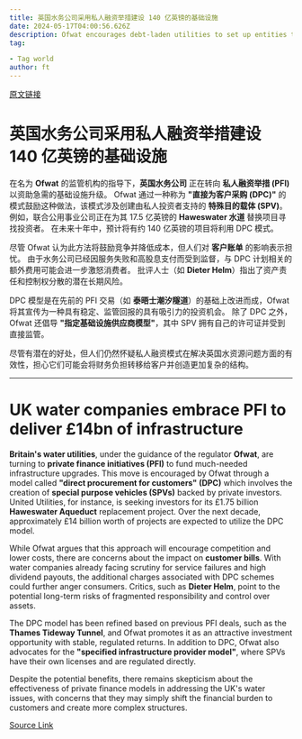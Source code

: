 ```yaml
---
title: 英国水务公司采用私人融资举措建设 140 亿英镑的基础设施
date: 2024-05-17T04:00:56.626Z
description: Ofwat encourages debt-laden utilities to set up entities to deliver reservoirs and pipelines
tag: 

- Tag world
author: ft
---
```


[原文链接](https://ft.com/content/980821ed-d6a6-4898-8ac9-4cba4ec67623)

# 英国水务公司采用私人融资举措建设 140 亿英镑的基础设施

在名为 **Ofwat** 的监管机构的指导下，**英国水务公司** 正在转向 **私人融资举措 (PFI)** 以资助急需的基础设施升级。 Ofwat 通过一种称为 **"直接为客户采购 (DPC)"** 的模式鼓励这种做法，该模式涉及创建由私人投资者支持的 **特殊目的载体 (SPV)**。 例如，联合公用事业公司正在为其 17.5 亿英镑的 **Haweswater 水道** 替换项目寻找投资者。 在未来十年中，预计将有约 140 亿英镑的项目将利用 DPC 模式。

尽管 Ofwat 认为此方法将鼓励竞争并降低成本，但人们对 **客户账单** 的影响表示担忧。 由于水务公司已经因服务失败和高股息支付而受到监督，与 DPC 计划相关的额外费用可能会进一步激怒消费者。 批评人士（如 **Dieter Helm**）指出了资产责任和控制权分散的潜在长期风险。

DPC 模型是在先前的 PFI 交易（如 **泰晤士潮汐隧道**）的基础上改进而成，Ofwat 将其宣传为一种具有稳定、监管回报的具有吸引力的投资机会。 除了 DPC 之外，Ofwat 还倡导 **"指定基础设施供应商模型"**，其中 SPV 拥有自己的许可证并受到直接监管。

尽管有潜在的好处，但人们仍然怀疑私人融资模式在解决英国水资源问题方面的有效性，担心它们可能会将财务负担转移给客户并创造更加复杂的结构。

---

# UK water companies embrace PFI to deliver £14bn of infrastructure 

**Britain's water utilities**, under the guidance of the regulator **Ofwat**, are turning to **private finance initiatives (PFI)** to fund much-needed infrastructure upgrades. This move is encouraged by Ofwat through a model called **"direct procurement for customers" (DPC)** which involves the creation of **special purpose vehicles (SPVs)** backed by private investors. United Utilities, for instance, is seeking investors for its £1.75 billion **Haweswater Aqueduct** replacement project. Over the next decade, approximately £14 billion worth of projects are expected to utilize the DPC model. 

While Ofwat argues that this approach will encourage competition and lower costs, there are concerns about the impact on **customer bills**. With water companies already facing scrutiny for service failures and high dividend payouts, the additional charges associated with DPC schemes could further anger consumers. Critics, such as **Dieter Helm**, point to the potential long-term risks of fragmented responsibility and control over assets. 

The DPC model has been refined based on previous PFI deals, such as the **Thames Tideway Tunnel**, and Ofwat promotes it as an attractive investment opportunity with stable, regulated returns. In addition to DPC, Ofwat also advocates for the **"specified infrastructure provider model"**, where SPVs have their own licenses and are regulated directly. 

Despite the potential benefits, there remains skepticism about the effectiveness of private finance models in addressing the UK's water issues, with concerns that they may simply shift the financial burden to customers and create more complex structures.

[Source Link](https://ft.com/content/980821ed-d6a6-4898-8ac9-4cba4ec67623)


